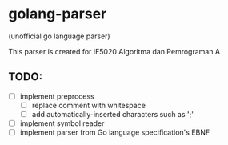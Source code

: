 # golang-parser
(unofficial go language parser)

This parser is created for IF5020 Algoritma dan Pemrograman A


## TODO:
- [ ] implement preprocess
	- [ ] replace comment with whitespace
	- [ ] add automatically-inserted characters such as ';'
- [ ] implement symbol reader
- [ ] implement parser from Go language specification's EBNF